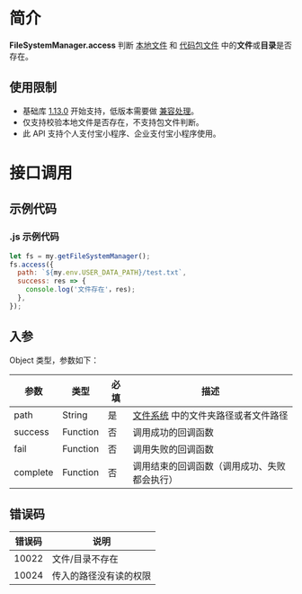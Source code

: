 # 简介

**FileSystemManager.access** 判断 [本地文件](https://opendocs.alipay.com/mini/03dt4s#%E6%9C%AC%E5%9C%B0%E6%96%87%E4%BB%B6) 和 [代码包文件](https://opendocs.alipay.com/mini/03dt4s#%E4%BB%A3%E7%A0%81%E5%8C%85%E6%96%87%E4%BB%B6) 中的**文件**或**目录**是否存在。

## 使用限制

- 基础库 [1.13.0](https://opendocs.alipay.com/mini/framework/lib) 开始支持，低版本需要做 [兼容处理](https://opendocs.alipay.com/mini/framework/compatibility)。
- 仅支持校验本地文件是否存在，不支持包文件判断。
- 此 API 支持个人支付宝小程序、企业支付宝小程序使用。

# 接口调用

## 示例代码

### .js 示例代码

```javascript
let fs = my.getFileSystemManager();
fs.access({
  path: `${my.env.USER_DATA_PATH}/test.txt`,
  success: res => {
    console.log('文件存在'，res);
  },
});
```

## 入参

Object 类型，参数如下：

| **参数** | **类型** | **必填** | **描述** |
| --- | --- | --- | --- |
| path | String | 是 | [文件系统](https://opendocs.alipay.com/mini/03dt4s) 中的文件夹路径或者文件路径 |
| success | Function | 否 | 调用成功的回调函数 |
| fail | Function | 否 | 调用失败的回调函数 |
| complete | Function | 否 | 调用结束的回调函数（调用成功、失败都会执行） |

## 错误码

| **错误码** | **说明**               |
| ---------- | ---------------------- |
| 10022      | 文件/目录不存在        |
| 10024      | 传入的路径没有读的权限 |
